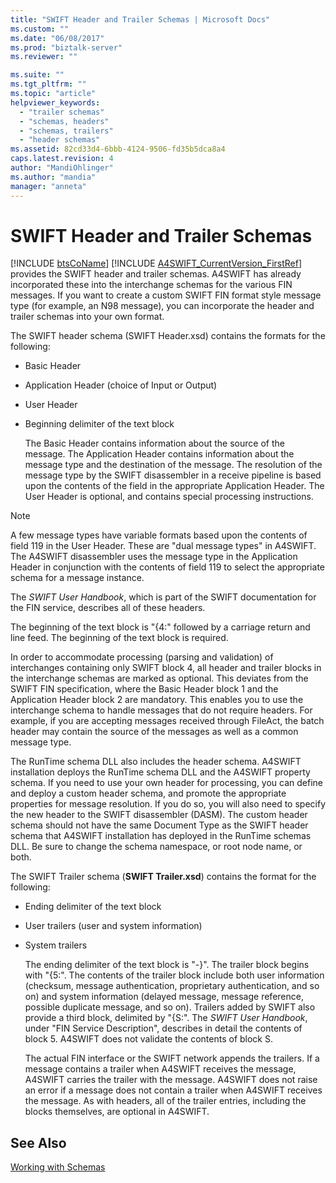 ```yaml
---
title: "SWIFT Header and Trailer Schemas | Microsoft Docs"
ms.custom: ""
ms.date: "06/08/2017"
ms.prod: "biztalk-server"
ms.reviewer: ""

ms.suite: ""
ms.tgt_pltfrm: ""
ms.topic: "article"
helpviewer_keywords: 
  - "trailer schemas"
  - "schemas, headers"
  - "schemas, trailers"
  - "header schemas"
ms.assetid: 82cd33d4-6bbb-4124-9506-fd35b5dca8a4
caps.latest.revision: 4
author: "MandiOhlinger"
ms.author: "mandia"
manager: "anneta"
---
```

# SWIFT Header and Trailer Schemas
[!INCLUDE [btsCoName](../../includes/btsconame-md.md)] [!INCLUDE [A4SWIFT_CurrentVersion_FirstRef](../../includes/a4swift-currentversion-firstref-md.md)] provides the SWIFT header and trailer schemas. A4SWIFT has already incorporated these into the interchange schemas for the various FIN messages. If you want to create a custom SWIFT FIN format style message type (for example, an N98 message), you can incorporate the header and trailer schemas into your own format.  
  
 The SWIFT header schema (SWIFT Header.xsd) contains the formats for the following:  
  
- Basic Header  
  
- Application Header (choice of Input or Output)  
  
- User Header  
  
- Beginning delimiter of the text block  
  
  The Basic Header contains information about the source of the message. The Application Header contains information about the message type and the destination of the message. The resolution of the message type by the SWIFT disassembler in a receive pipeline is based upon the contents of the field in the appropriate Application Header. The User Header is optional, and contains special processing instructions.  
  
> [!NOTE]
>  A few message types have variable formats based upon the contents of field 119 in the User Header. These are "dual message types" in A4SWIFT. The A4SWIFT disassembler uses the message type in the Application Header in conjunction with the contents of field 119 to select the appropriate schema for a message instance.  
  
 The *SWIFT User Handbook*, which is part of the SWIFT documentation for the FIN service, describes all of these headers.  
  
 The beginning of the text block is "{4:" followed by a carriage return and line feed. The beginning of the text block is required.  
  
 In order to accommodate processing (parsing and validation) of interchanges containing only SWIFT block 4, all header and trailer blocks in the interchange schemas are marked as optional. This deviates from the SWIFT FIN specification, where the Basic Header block 1 and the Application Header block 2 are mandatory. This enables you to use the interchange schema to handle messages that do not require headers. For example, if you are accepting messages received through FileAct, the batch header may contain the source of the messages as well as a common message type.  
  
 The RunTime schema DLL also includes the header schema. A4SWIFT installation deploys the RunTime schema DLL and the A4SWIFT property schema. If you need to use your own header for processing, you can define and deploy a custom header schema, and promote the appropriate properties for message resolution. If you do so, you will also need to specify the new header to the SWIFT disassembler (DASM). The custom header schema should not have the same Document Type as the SWIFT header schema that A4SWIFT installation has deployed in the RunTime schemas DLL. Be sure to change the schema namespace, or root node name, or both.  
  
 The SWIFT Trailer schema (**SWIFT Trailer.xsd**) contains the format for the following:  
  
- Ending delimiter of the text block  
  
- User trailers (user and system information)  
  
- System trailers  
  
  The ending delimiter of the text block is "-}". The trailer block begins with "{5:". The contents of the trailer block include both user information (checksum, message authentication, proprietary authentication, and so on) and system information (delayed message, message reference, possible duplicate message, and so on). Trailers added by SWIFT also provide a third block, delimited by "{S:". The *SWIFT User Handbook*, under "FIN Service Description", describes in detail the contents of block 5. A4SWIFT does not validate the contents of block S.  
  
  The actual FIN interface or the SWIFT network appends the trailers. If a message contains a trailer when A4SWIFT receives the message, A4SWIFT carries the trailer with the message. A4SWIFT does not raise an error if a message does not contain a trailer when A4SWIFT receives the message. As with headers, all of the trailer entries, including the blocks themselves, are optional in A4SWIFT.  
  
## See Also  
 [Working with Schemas](../../adapters-and-accelerators/accelerator-swift/working-with-schemas.md)
